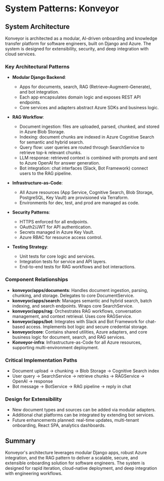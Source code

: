 # System Patterns: Konveyor

## System Architecture

Konveyor is architected as a modular, AI-driven onboarding and knowledge transfer platform for software engineers, built on Django and Azure. The system is designed for extensibility, security, and deep integration with cloud services.

### Key Architectural Patterns

- **Modular Django Backend**: 
  - Apps for documents, search, RAG (Retrieve–Augment–Generate), and bot integration.
  - Each app encapsulates domain logic and exposes REST API endpoints.
  - Core services and adapters abstract Azure SDKs and business logic.

- **RAG Workflow**:
  - Document ingestion: files are uploaded, parsed, chunked, and stored in Azure Blob Storage.
  - Indexing: document chunks are indexed in Azure Cognitive Search for semantic and hybrid search.
  - Query flow: user queries are routed through SearchService to retrieve top-k relevant chunks.
  - LLM response: retrieved context is combined with prompts and sent to Azure OpenAI for answer generation.
  - Bot integration: chat interfaces (Slack, Bot Framework) connect users to the RAG pipeline.

- **Infrastructure-as-Code**:
  - All Azure resources (App Service, Cognitive Search, Blob Storage, PostgreSQL, Key Vault) are provisioned via Terraform.
  - Environments for dev, test, and prod are managed as code.

- **Security Patterns**:
  - HTTPS enforced for all endpoints.
  - OAuth2/JWT for API authentication.
  - Secrets managed in Azure Key Vault.
  - Azure RBAC for resource access control.

- **Testing Strategy**:
  - Unit tests for core logic and services.
  - Integration tests for service and API layers.
  - End-to-end tests for RAG workflows and bot interactions.

### Component Relationships

- **konveyor/apps/documents**: Handles document ingestion, parsing, chunking, and storage. Delegates to core DocumentService.
- **konveyor/apps/search**: Manages semantic and hybrid search, batch indexing, and search endpoints. Wraps core SearchService.
- **konveyor/apps/rag**: Orchestrates RAG workflows, conversation management, and context retrieval. Uses core RAGService.
- **konveyor/apps/bot**: Integrates with Slack and Bot Framework for chat-based access. Implements bot logic and secure credential storage.
- **konveyor/core**: Contains shared utilities, Azure adapters, and core business logic for document, search, and RAG services.
- **Konveyor-infra**: Infrastructure-as-Code for all Azure resources, supporting multi-environment deployment.

### Critical Implementation Paths

- Document upload → chunking → Blob Storage → Cognitive Search index
- User query → SearchService → retrieve chunks → RAGService → OpenAI → response
- Bot message → BotService → RAG pipeline → reply in chat

### Design for Extensibility

- New document types and sources can be added via modular adapters.
- Additional chat platforms can be integrated by extending bot services.
- Future enhancements planned: real-time updates, multi-tenant onboarding, React SPA, analytics dashboards.

## Summary

Konveyor's architecture leverages modular Django apps, robust Azure integration, and the RAG pattern to deliver a scalable, secure, and extensible onboarding solution for software engineers. The system is designed for rapid iteration, cloud-native deployment, and deep integration with engineering workflows.

